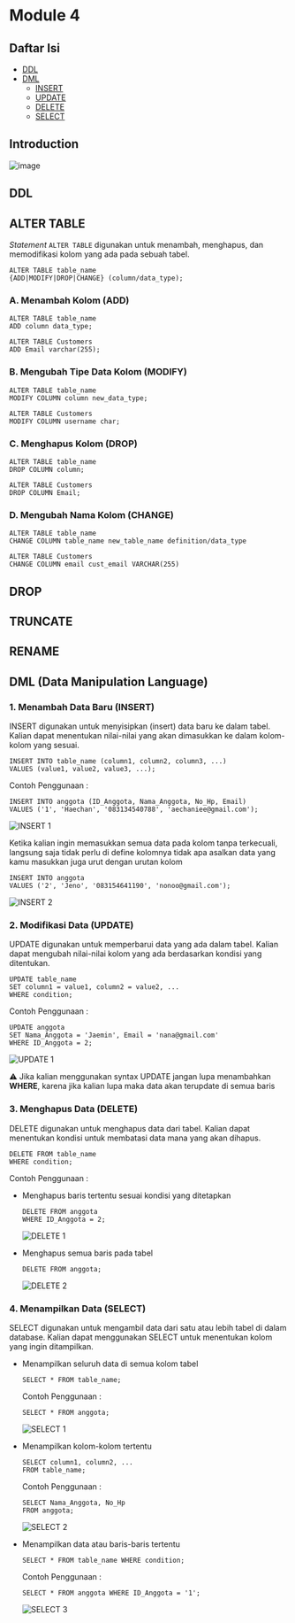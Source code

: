 # Module 4
## Daftar Isi
- [DDL](#ddl)
- [DML](#dml-data-manipulation-language)
  - [INSERT](#1-menambah-data-baru-insert)
  - [UPDATE](#2-modifikasi-data-update)
  - [DELETE](#3-menghapus-data-delete)
  - [SELECT](#4-menampilkan-data-select)

## Introduction
![image](https://github.com/user-attachments/assets/10eb221c-3239-46e3-b52b-fef60aa8d7a4)

## DDL
## ALTER TABLE
_Statement_ ```ALTER TABLE``` digunakan untuk menambah, menghapus, dan memodifikasi kolom yang ada pada sebuah tabel.
```
ALTER TABLE table_name
{ADD|MODIFY|DROP|CHANGE} (column/data_type);
```
### A. Menambah Kolom (ADD)
```
ALTER TABLE table_name
ADD column data_type;
```

```
ALTER TABLE Customers
ADD Email varchar(255);
```

### B. Mengubah Tipe Data Kolom (MODIFY)
```
ALTER TABLE table_name
MODIFY COLUMN column new_data_type;
```
```
ALTER TABLE Customers
MODIFY COLUMN username char;
```
### C. Menghapus Kolom (DROP)
```
ALTER TABLE table_name
DROP COLUMN column;
```
```
ALTER TABLE Customers
DROP COLUMN Email;
```
### D. Mengubah Nama Kolom (CHANGE)
```
ALTER TABLE table_name
CHANGE COLUMN table_name new_table_name definition/data_type
```

```
ALTER TABLE Customers
CHANGE COLUMN email cust_email VARCHAR(255)
```
## DROP 
## TRUNCATE
## RENAME

## DML (Data Manipulation Language)
### 1. Menambah Data Baru (INSERT)
INSERT digunakan untuk menyisipkan (insert) data baru ke dalam tabel. Kalian dapat menentukan nilai-nilai yang akan dimasukkan ke dalam kolom-kolom yang sesuai.

```
INSERT INTO table_name (column1, column2, column3, ...)
VALUES (value1, value2, value3, ...);
```

Contoh Penggunaan :
```
INSERT INTO anggota (ID_Anggota, Nama_Anggota, No_Hp, Email)
VALUES ('1', 'Haechan', '083134540788', 'aechaniee@gmail.com');
```
![INSERT 1](https://github.com/user-attachments/assets/c7b2be9c-b4d0-487c-9ec0-6072cf8a8cc1)

Ketika kalian ingin memasukkan semua data pada kolom tanpa terkecuali, langsung saja tidak perlu di define kolomnya tidak apa asalkan data yang kamu masukkan juga urut dengan urutan kolom

```
INSERT INTO anggota
VALUES ('2', 'Jeno', '083154641190', 'nonoo@gmail.com');
```
![INSERT 2](https://github.com/user-attachments/assets/ff0bc3d2-962b-4743-8669-2cfb608c97ba)

### 2. Modifikasi Data (UPDATE)
UPDATE digunakan untuk memperbarui data yang ada dalam tabel. Kalian dapat mengubah nilai-nilai kolom yang ada berdasarkan kondisi yang ditentukan.

```
UPDATE table_name
SET column1 = value1, column2 = value2, ...
WHERE condition;
```

Contoh Penggunaan :
```
UPDATE anggota
SET Nama_Anggota = 'Jaemin', Email = 'nana@gmail.com'
WHERE ID_Anggota = 2;
```
![UPDATE 1](https://github.com/user-attachments/assets/759b99a5-9b44-48c1-9f37-86ddb8baa2da)

⚠️ Jika kalian menggunakan syntax UPDATE jangan lupa menambahkan **WHERE**, karena jika kalian lupa maka data akan terupdate di semua baris 

### 3. Menghapus Data (DELETE)
DELETE digunakan untuk menghapus data dari tabel. Kalian dapat menentukan kondisi untuk membatasi data mana yang akan dihapus.

```
DELETE FROM table_name  
WHERE condition;
```

Contoh Penggunaan :
- Menghapus baris tertentu sesuai kondisi yang ditetapkan
  ```
  DELETE FROM anggota
  WHERE ID_Anggota = 2;
  ```
  ![DELETE 1](https://github.com/user-attachments/assets/51de7755-0fee-4756-9810-3790d8c59bb5)

- Menghapus semua baris pada tabel
  ```
  DELETE FROM anggota;
  ```
  ![DELETE 2](https://github.com/user-attachments/assets/a52a9789-175b-44b2-8cb5-5992f71d4545)

### 4. Menampilkan Data (SELECT)
SELECT digunakan untuk mengambil data dari satu atau lebih tabel di dalam database. Kalian dapat menggunakan SELECT untuk menentukan kolom yang ingin ditampilkan.

- Menampilkan seluruh data di semua kolom tabel
  ```
  SELECT * FROM table_name; 
  ```
  Contoh Penggunaan :
  ```
  SELECT * FROM anggota;
  ```
  ![SELECT 1](https://github.com/user-attachments/assets/ba9a96f7-84b5-483d-9b0b-9e709f0102e3)

- Menampilkan kolom-kolom tertentu
  ```
  SELECT column1, column2, ... 
  FROM table_name;
  ```
  Contoh Penggunaan :
  ```
  SELECT Nama_Anggota, No_Hp
  FROM anggota;
  ```
  ![SELECT 2](https://github.com/user-attachments/assets/73df9109-7c0c-4ebc-9815-413c76f2b1ad)

- Menampilkan data atau baris-baris tertentu
  ```
  SELECT * FROM table_name WHERE condition; 
  ```
  Contoh Penggunaan :
  ```  
  SELECT * FROM anggota WHERE ID_Anggota = '1'; 
  ```
  ![SELECT 3](https://github.com/user-attachments/assets/6451f136-47ad-4ba9-9242-13bc61e46ec1)



